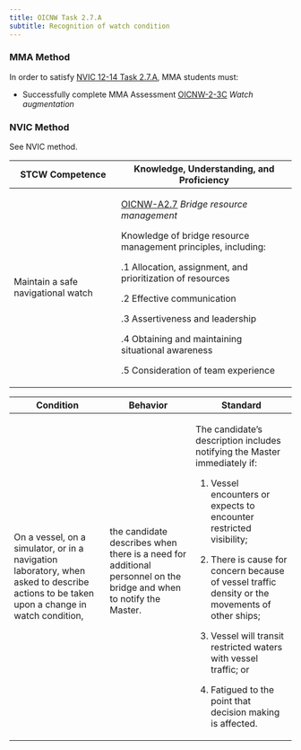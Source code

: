 ```yaml
---
title: OICNW Task 2.7.A 
subtitle: Recognition of watch condition
---
```



### MMA Method

In order to satisfy  [NVIC 12-14  Task  2.7.A](/stcw23/assets/images/nvic-12-14.pdf), MMA students must:

* Successfully complete MMA Assessment  [OICNW-2-3C](OICNW-2-3C) *Watch augmentation*


### NVIC Method

<a onclick="togglevisibility('nvic_methods')" >See NVIC method.</a>

<div id='nvic_methods' class='hide'>

<table>
<thead>
<tr>
<th class='forty'> STCW Competence </th>
<th class='sixty'> Knowledge, Understanding, and Proficiency </th>
</tr>
</thead>




<tbody>
<tr><td markdown='1'>

Maintain a safe navigational watch

</td><td markdown='1'>

[OICNW-A2.7](../../tables/21.html#OICNW-A2.7) *Bridge resource management* 

Knowledge of bridge resource management principles, including: 

.1  Allocation, assignment, and prioritization of resources 

.2  Effective communication 

.3  Assertiveness and leadership 

.4  Obtaining and maintaining situational awareness

.5 Consideration of team experience

</td></tr>


</tbody>
</table>


<table>
<thead>
<tr><th class='twenty'>  Condition </th><th class='twenty'> Behavior </th><th  class='sixty'>Standard </th></tr>
</thead>
<tbody >



<tr><td markdown='1'>

On a vessel, on a simulator, or in a navigation laboratory, when asked to describe actions to be taken upon a change in watch condition,

</td><td markdown='1'>

the candidate describes when there is a need for additional personnel on the bridge and when to notify the Master.

<br>

<div class="tooltip">
<span class="tooltiptext">
</span>
</div>


</td><td markdown='1'>

The candidate’s description includes notifying the Master immediately if:

1. Vessel encounters or expects to encounter restricted visibility;

2. There is cause for concern because of vessel traffic density or the movements of other ships;

3. Vessel will transit restricted waters with vessel traffic; or

4. Fatigued to the point that decision making is affected.

</td></tr>
</tbody>
</table>
</div>
